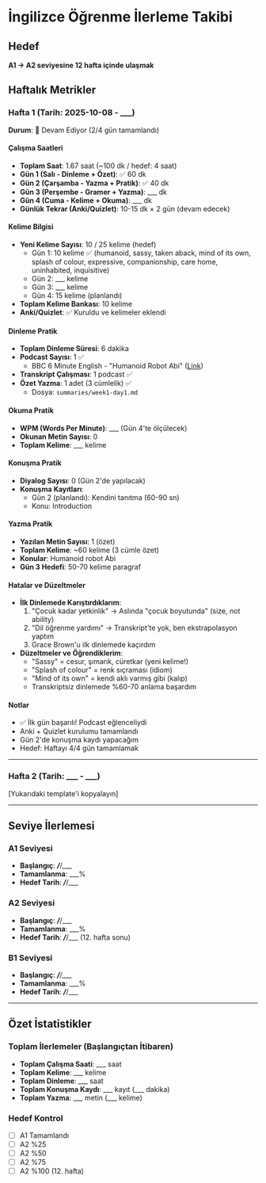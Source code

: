 # İngilizce Öğrenme İlerleme Takibi

## Hedef
**A1 → A2 seviyesine 12 hafta içinde ulaşmak**

## Haftalık Metrikler

### Hafta 1 (Tarih: 2025-10-08 - ___)

**Durum**: 🔄 Devam Ediyor (2/4 gün tamamlandı)

#### Çalışma Saatleri
- **Toplam Saat**: 1.67 saat (~100 dk / hedef: 4 saat)
- **Gün 1 (Salı - Dinleme + Özet)**: ✅ 60 dk
- **Gün 2 (Çarşamba - Yazma + Pratik)**: ✅ 40 dk
- **Gün 3 (Perşembe - Gramer + Yazma)**: ___ dk
- **Gün 4 (Cuma - Kelime + Okuma)**: ___ dk
- **Günlük Tekrar (Anki/Quizlet)**: 10-15 dk × 2 gün (devam edecek)

#### Kelime Bilgisi
- **Yeni Kelime Sayısı**: 10 / 25 kelime (hedef)
  - Gün 1: 10 kelime ✅ (humanoid, sassy, taken aback, mind of its own, splash of colour, expressive, companionship, care home, uninhabited, inquisitive)
  - Gün 2: ___ kelime
  - Gün 3: ___ kelime
  - Gün 4: 15 kelime (planlandı)
- **Toplam Kelime Bankası**: 10 kelime
- **Anki/Quizlet**: ✅ Kuruldu ve kelimeler eklendi

#### Dinleme Pratik
- **Toplam Dinleme Süresi**: 6 dakika
- **Podcast Sayısı**: 1 ✅
  - BBC 6 Minute English - "Humanoid Robot Abi" ([Link](https://www.bbc.co.uk/learningenglish/english/features/6-minute-english_2025/ep-250918))
- **Transkript Çalışması**: 1 podcast ✅
- **Özet Yazma**: 1 adet (3 cümlelik) ✅
  - Dosya: `summaries/week1-day1.md`

#### Okuma Pratik
- **WPM (Words Per Minute)**: ___ (Gün 4'te ölçülecek)
- **Okunan Metin Sayısı**: 0
- **Toplam Kelime**: ___ kelime

#### Konuşma Pratik
- **Diyalog Sayısı**: 0 (Gün 2'de yapılacak)
- **Konuşma Kayıtları**:
  - Gün 2 (planlandı): Kendini tanıtma (60-90 sn)
  - Konu: Introduction

#### Yazma Pratik
- **Yazılan Metin Sayısı**: 1 (özet)
- **Toplam Kelime**: ~60 kelime (3 cümle özet)
- **Konular**: Humanoid robot Abi
- **Gün 3 Hedefi**: 50-70 kelime paragraf

#### Hatalar ve Düzeltmeler
- **İlk Dinlemede Karıştırdıklarım**:
  1. "Çocuk kadar yetkinlik" → Aslında "çocuk boyutunda" (size, not ability)
  2. "Dil öğrenme yardımı" → Transkript'te yok, ben ekstrapolasyon yaptım
  3. Grace Brown'u ilk dinlemede kaçırdım
- **Düzeltmeler ve Öğrendiklerim**:
  - "Sassy" = cesur, şımarık, cüretkar (yeni kelime!)
  - "Splash of colour" = renk sıçraması (idiom)
  - "Mind of its own" = kendi aklı varmış gibi (kalıp)
  - Transkriptsiz dinlemede %60-70 anlama başardım

#### Notlar
- ✅ İlk gün başarılı! Podcast eğlenceliydi
- Anki + Quizlet kurulumu tamamlandı
- Gün 2'de konuşma kaydı yapacağım
- Hedef: Haftayı 4/4 gün tamamlamak

---

### Hafta 2 (Tarih: ___ - ___)
[Yukarıdaki template'i kopyalayın]

---

## Seviye İlerlemesi

### A1 Seviyesi
- **Başlangıç**: ___/___/___
- **Tamamlanma**: ___%
- **Hedef Tarih**: ___/___/___

### A2 Seviyesi
- **Başlangıç**: ___/___/___
- **Tamamlanma**: ___%
- **Hedef Tarih**: ___/___/___ (12. hafta sonu)

### B1 Seviyesi
- **Başlangıç**: ___/___/___
- **Tamamlanma**: ___%
- **Hedef Tarih**: ___/___/___

---

## Özet İstatistikler

### Toplam İlerlemeler (Başlangıçtan İtibaren)
- **Toplam Çalışma Saati**: ___ saat
- **Toplam Kelime**: ___ kelime
- **Toplam Dinleme**: ___ saat
- **Toplam Konuşma Kaydı**: ___ kayıt (___ dakika)
- **Toplam Yazma**: ___ metin (___ kelime)

### Hedef Kontrol
- [ ] A1 Tamamlandı
- [ ] A2 %25
- [ ] A2 %50
- [ ] A2 %75
- [ ] A2 %100 (12. hafta)